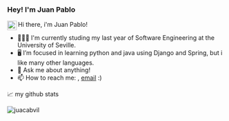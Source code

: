 ### Hey! I'm Juan Pablo

<a href="https://www.linkedin.com/in/juan-pablo-cabezas-villalba-474174260/">
  <img align="left" alt="Juan Pablo's LinkedIN" width="22px" src="https://raw.githubusercontent.com/peterthehan/peterthehan/master/assets/linkedin.svg" />
</a>


Hi there, i'm Juan Pablo! 
- 👨🏼‍🎓 I'm currently studing my last year of Software Engineering at the University of Seville. 
- 🖥 I’m focused in learning python and java using Django and Spring, but i like many other languages.
- 💬 Ask me about anything!
- 📫 How to reach me: , [email](mailto:jupacavi01@gmail.com) :)

📈 my github stats

<p> <img src="https://github-readme-stats.vercel.app/api?username=juacabvil&show_icons=true&theme=github_dark" alt="juacabvil" />


<!--
**juacabvil/juacabvil** is a ✨ _special_ ✨ repository because its `README.md` (this file) appears on your GitHub profile.

Here are some ideas to get you started:

- 🔭 I’m currently working on ...
- 🌱 I’m currently learning ...
- 👯 I’m looking to collaborate on ...
- 🤔 I’m looking for help with ...
- 💬 Ask me about ...
- 📫 How to reach me: ...
- 😄 Pronouns: ...
- ⚡ Fun fact: ...
-->
